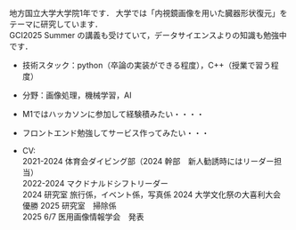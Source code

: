 地方国立大学大学院1年です．
大学では「内視鏡画像を用いた臓器形状復元」をテーマに研究しています．  
GCI2025 Summer の講義も受けていて，データサイエンスよりの知識も勉強中です．

- 技術スタック：python（卒論の実装ができる程度），C++（授業で習う程度）
- 分野：画像処理，機械学習，AI

- M1ではハッカソンに参加して経験積みたい・・・・
- フロントエンド勉強してサービス作ってみたい・・・
- CV:  
2021-2024 体育会ダイビング部（2024 幹部　新人勧誘時にはリーダー担当）  
2022-2024 マクドナルドシフトリーダー  
2024 研究室 旅行係，イベント係，写真係
  2024 大学文化祭の大喜利大会　優勝
2025 研究室　掃除係  
2025 6/7 医用画像情報学会　発表

